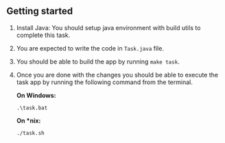 ## Getting started

1. Install Java: You should setup java environment with build utils to complete this task.

2. You are expected to write the code in `Task.java` file.

3. You should be able to build the app by running `make task`.

4. Once you are done with the changes you should be able to execute the task app by running the following command from the terminal.

   **On Windows:**

   ```
   .\task.bat
   ```

   **On \*nix:**

   ```
   ./task.sh
   ```
